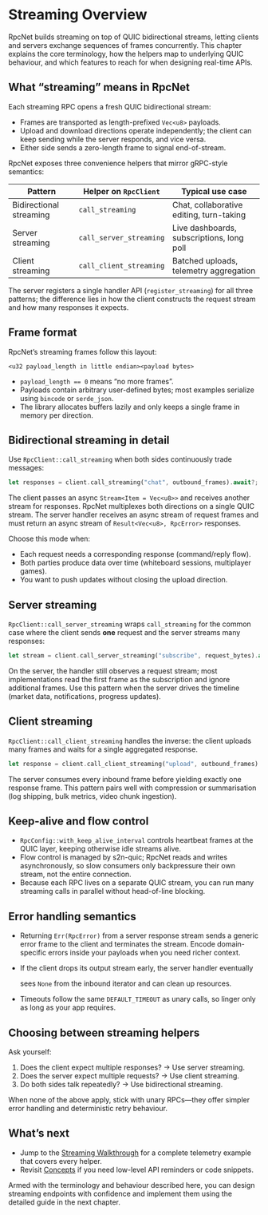 # Streaming Overview

RpcNet builds streaming on top of QUIC bidirectional streams, letting clients
and servers exchange sequences of frames concurrently. This chapter explains the
core terminology, how the helpers map to underlying QUIC behaviour, and which
features to reach for when designing real-time APIs.

## What “streaming” means in RpcNet

Each streaming RPC opens a fresh QUIC bidirectional stream:

- Frames are transported as length-prefixed `Vec<u8>` payloads.
- Upload and download directions operate independently; the client can keep
  sending while the server responds, and vice versa.
- Either side sends a zero-length frame to signal end-of-stream.

RpcNet exposes three convenience helpers that mirror gRPC-style semantics:

| Pattern                 | Helper on `RpcClient`           | Typical use case                         |
|-------------------------|---------------------------------|------------------------------------------|
| Bidirectional streaming | `call_streaming`                | Chat, collaborative editing, turn-taking |
| Server streaming        | `call_server_streaming`         | Live dashboards, subscriptions, long poll|
| Client streaming        | `call_client_streaming`         | Batched uploads, telemetry aggregation   |

The server registers a single handler API (`register_streaming`) for all three
patterns; the difference lies in how the client constructs the request stream
and how many responses it expects.

## Frame format

RpcNet’s streaming frames follow this layout:

```
<u32 payload_length in little endian><payload bytes>
```

- `payload_length == 0` means “no more frames”.
- Payloads contain arbitrary user-defined bytes; most examples serialize using
  `bincode` or `serde_json`.
- The library allocates buffers lazily and only keeps a single frame in memory
  per direction.

## Bidirectional streaming in detail

Use `RpcClient::call_streaming` when both sides continuously trade messages:

```rust
let responses = client.call_streaming("chat", outbound_frames).await?;
```

The client passes an async `Stream<Item = Vec<u8>>` and receives another stream
for responses. RpcNet multiplexes both directions on a single QUIC stream. The
server handler receives an async stream of request frames and must return an
async stream of `Result<Vec<u8>, RpcError>` responses.

Choose this mode when:

- Each request needs a corresponding response (command/reply flow).
- Both parties produce data over time (whiteboard sessions, multiplayer games).
- You want to push updates without closing the upload direction.

## Server streaming

`RpcClient::call_server_streaming` wraps `call_streaming` for the common case
where the client sends **one** request and the server streams many responses:

```rust
let stream = client.call_server_streaming("subscribe", request_bytes).await?;
```

On the server, the handler still observes a request stream; most implementations
read the first frame as the subscription and ignore additional frames. Use this
pattern when the server drives the timeline (market data, notifications,
progress updates).

## Client streaming

`RpcClient::call_client_streaming` handles the inverse: the client uploads many
frames and waits for a single aggregated response.

```rust
let response = client.call_client_streaming("upload", outbound_frames).await?;
```

The server consumes every inbound frame before yielding exactly one response
frame. This pattern pairs well with compression or summarisation (log shipping,
bulk metrics, video chunk ingestion).

## Keep-alive and flow control

- `RpcConfig::with_keep_alive_interval` controls heartbeat frames at the QUIC
  layer, keeping otherwise idle streams alive.
- Flow control is managed by s2n-quic; RpcNet reads and writes asynchronously,
  so slow consumers only backpressure their own stream, not the entire
  connection.
- Because each RPC lives on a separate QUIC stream, you can run many streaming
  calls in parallel without head-of-line blocking.

## Error handling semantics

- Returning `Err(RpcError)` from a server response stream sends a generic error
  frame to the client and terminates the stream. Encode domain-specific errors
  inside your payloads when you need richer context.
- If the client drops its output stream early, the server handler eventually

  sees `None` from the inbound iterator and can clean up resources.
- Timeouts follow the same `DEFAULT_TIMEOUT` as unary calls, so linger only as
  long as your app requires.

## Choosing between streaming helpers

Ask yourself:

1. Does the client expect multiple responses? → Use server streaming.
2. Does the server expect multiple requests? → Use client streaming.
3. Do both sides talk repeatedly? → Use bidirectional streaming.

When none of the above apply, stick with unary RPCs—they offer simpler error
handling and deterministic retry behaviour.

## What’s next

- Jump to the [Streaming Walkthrough](streaming-example.md) for a complete
  telemetry example that covers every helper.
- Revisit [Concepts](concepts.md#streaming-patterns) if you need low-level API
  reminders or code snippets.

Armed with the terminology and behaviour described here, you can design
streaming endpoints with confidence and implement them using the detailed guide
in the next chapter.
